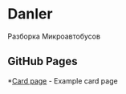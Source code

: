 # Danler

Разборка Микроавтобусов

## GitHub Pages

*[Card page](https://valeriykobysh.github.io/danler/dist/card.html) - Example card page